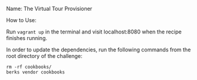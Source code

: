 Name: The Virtual Tour Provisioner

How to Use:

Run `vagrant up` in the terminal and visit localhost:8080 when the recipe finishes running.

In order to update the dependencies, run the following commands from the root directory of the challenge:

    rm -rf cookbooks/
    berks vendor cookbooks